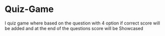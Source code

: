 # Quiz-Game
I quiz game where based on the question with 4 option if correct score will be added and at the end of the questions score will be Showcased
